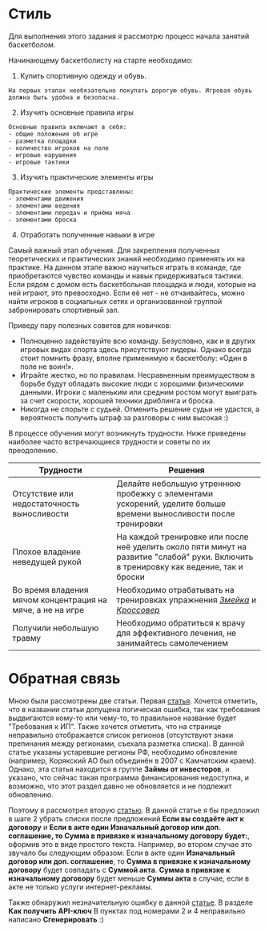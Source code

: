# Стиль
  Для выполнения этого задания я рассмотрю процесс начала занятий баскетболом.

Начинающему баскетболисту на старте необходимо:
1. Купить спортивную одежду и обувь.
```
На первых этапах необязательно покупать дорогую обувь. Игровая обувь должна быть удобна и безопасна.
```
2. Изучить основные правила игры
```
Основные правила включают в себя: 
- общие положения об игре
- разметка площадки 
- количество игроков на поле
- игровые нарушения
- игровые тактики 
```
3. Изучить практические элементы игры
```
Практические элементы представлены: 
- элементами движения
- элементами ведения 
- элементами передач и приёма мяча
- элементами броска
```
4. Отработать полученные навыки в игре

Самый важный этап обучения. Для закрепления полученных теоретических и практических знаний необходимо применять их на практике.
На данном этапе важно научиться играть в команде, где приобретаются чувство команды и навык придерживаться
тактики.
Если рядом с домом есть баскетбольная площадка и люди, которые на ней играют, это превосходно. Если её нет - не отчаивайтесь,
можно найти игроков в социальных сетях и организованной группой забронировать спортивный зал. 

Приведу пару полезных советов для новичков:
- Полноценно задействуйте всю команду. Безусловно, как и в других игровых видах спорта здесь присутствуют лидеры. Однако всегда стоит помнить фразу, вполне применимую к баскетболу: «Один в поле не воин!».
- Играйте жестко, но по правилам. Несравненным преимуществом в борьбе будут обладать высокие люди с хорошими физическими данными. Игроки с маленьким или средним ростом могут выиграть за счет скорости, хорошей техники дриблинга и броска.
- Никогда не спорьте с судьей. Отменить решение судьи не удастся, а вероятность получить штраф за разговоры с ним высокая :)

В процессе обучения могут возникнуть трудности. Ниже приведены наиболее часто встречающиеся трудности и советы по их преодолению.

| **Трудности**  | **Решения** |
| -------------- | ----------- |
| Отсутствие или недостаточность выносливости  | Делайте небольшую утреннюю пробежку с элементами ускорений, уделите больше времени выносливости после тренировки  |
| Плохое владение неведущей рукой | На каждой тренировке или после неё уделить около пяти минут на развитие "слабой" руки. Включить в тренировку как ведение, так и броски |
| Во время владения мячом концентрация на мяче, а не на игре | Необходимо отрабатывать на тренировках упражнения *[Змейка](https://www.youtube.com/watch?v=4JhTHClPk8U)* и *[Кроссовер](https://www.youtube.com/watch?v=SlY1FBH3O4s)*  |
| Получили небольшую травму | Необходимо обратиться к врачу для эффективного лечения, не занимайтесь самолечением |


# Обратная связь
Мною были рассмотрены две статьи. Первая [статья](https://docs.ozon.ru/invest/investors_loans/trebovaniya-ip/). Хочется отметить, что в названии статьи допущена логическая ошибка, так как требования выдвигаются кому-то или чему-то, то правильное название будет "Требования к ИП". Также хочется отметить, что на странице неправильно отображается список регионов (отсутствуют знаки препинания между регионами, съехала разметка списка).
В данной статье указаны устаревшие регионы РФ, необходимо обновление (например, Корякский АО был объединён в 2007 с Камчатским краем). Однако, эта статья находится в группе **Займы от инвесторов**, и указано, что сейчас такая программа финансирования недоступна, и возможно, что этот раздел давно не обновляется и не подлежит обновлению. 

Поэтому я рассмотрел вторую [статью](https://docs.ozon.ru/ord-help/invoices/). В данной статье я бы предложил в шаге 2 убрать списки после предложений **Если вы создаёте акт к договору** и **Если в акте один Изначальный договор или доп. соглашение, то Сумма в привязке к изначальному договору будет:**, оформив это в виде простого текста. Например, во втором случае это звучало бы следующим образом: Если в акте один **Изначальный договор или доп. соглашение**, то **Сумма в привязке к изначальному договору** будет совпадать с **Суммой акта**. **Сумма в привязке к изначальному договору** будет меньше **Суммы акта** в случае, если в акте не только услуги интернет-рекламы.

Также обнаружил незначительную ошибку в данной [статье](https://docs.ozon.ru/api/seller/#section/Kak-poluchit-API-klyuch). В разделе **Как получить API-ключ** В пунктах под номерами 2 и 4 неправильно написано **Сгенерировать** :)
